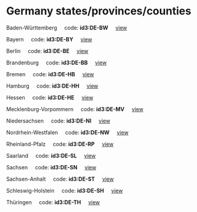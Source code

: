 # Germany states/provinces/counties
Baden-Württemberg&nbsp;&nbsp;&nbsp;&nbsp;&nbsp;code: **id3:DE-BW**&nbsp;&nbsp;&nbsp;&nbsp;&nbsp;[view](../export/geojson/medium/id3/de/bw.geojson)&nbsp;&nbsp;&nbsp;&nbsp;&nbsp;


Bayern&nbsp;&nbsp;&nbsp;&nbsp;&nbsp;code: **id3:DE-BY**&nbsp;&nbsp;&nbsp;&nbsp;&nbsp;[view](../export/geojson/medium/id3/de/by.geojson)&nbsp;&nbsp;&nbsp;&nbsp;&nbsp;


Berlin&nbsp;&nbsp;&nbsp;&nbsp;&nbsp;code: **id3:DE-BE**&nbsp;&nbsp;&nbsp;&nbsp;&nbsp;[view](../export/geojson/medium/id3/de/be.geojson)&nbsp;&nbsp;&nbsp;&nbsp;&nbsp;


Brandenburg&nbsp;&nbsp;&nbsp;&nbsp;&nbsp;code: **id3:DE-BB**&nbsp;&nbsp;&nbsp;&nbsp;&nbsp;[view](../export/geojson/medium/id3/de/bb.geojson)&nbsp;&nbsp;&nbsp;&nbsp;&nbsp;


Bremen&nbsp;&nbsp;&nbsp;&nbsp;&nbsp;code: **id3:DE-HB**&nbsp;&nbsp;&nbsp;&nbsp;&nbsp;[view](../export/geojson/medium/id3/de/hb.geojson)&nbsp;&nbsp;&nbsp;&nbsp;&nbsp;


Hamburg&nbsp;&nbsp;&nbsp;&nbsp;&nbsp;code: **id3:DE-HH**&nbsp;&nbsp;&nbsp;&nbsp;&nbsp;[view](../export/geojson/medium/id3/de/hh.geojson)&nbsp;&nbsp;&nbsp;&nbsp;&nbsp;


Hessen&nbsp;&nbsp;&nbsp;&nbsp;&nbsp;code: **id3:DE-HE**&nbsp;&nbsp;&nbsp;&nbsp;&nbsp;[view](../export/geojson/medium/id3/de/he.geojson)&nbsp;&nbsp;&nbsp;&nbsp;&nbsp;


Mecklenburg-Vorpommern&nbsp;&nbsp;&nbsp;&nbsp;&nbsp;code: **id3:DE-MV**&nbsp;&nbsp;&nbsp;&nbsp;&nbsp;[view](../export/geojson/medium/id3/de/mv.geojson)&nbsp;&nbsp;&nbsp;&nbsp;&nbsp;


Niedersachsen&nbsp;&nbsp;&nbsp;&nbsp;&nbsp;code: **id3:DE-NI**&nbsp;&nbsp;&nbsp;&nbsp;&nbsp;[view](../export/geojson/medium/id3/de/ni.geojson)&nbsp;&nbsp;&nbsp;&nbsp;&nbsp;


Nordrhein-Westfalen&nbsp;&nbsp;&nbsp;&nbsp;&nbsp;code: **id3:DE-NW**&nbsp;&nbsp;&nbsp;&nbsp;&nbsp;[view](../export/geojson/medium/id3/de/nw.geojson)&nbsp;&nbsp;&nbsp;&nbsp;&nbsp;


Rheinland-Pfalz&nbsp;&nbsp;&nbsp;&nbsp;&nbsp;code: **id3:DE-RP**&nbsp;&nbsp;&nbsp;&nbsp;&nbsp;[view](../export/geojson/medium/id3/de/rp.geojson)&nbsp;&nbsp;&nbsp;&nbsp;&nbsp;


Saarland&nbsp;&nbsp;&nbsp;&nbsp;&nbsp;code: **id3:DE-SL**&nbsp;&nbsp;&nbsp;&nbsp;&nbsp;[view](../export/geojson/medium/id3/de/sl.geojson)&nbsp;&nbsp;&nbsp;&nbsp;&nbsp;


Sachsen&nbsp;&nbsp;&nbsp;&nbsp;&nbsp;code: **id3:DE-SN**&nbsp;&nbsp;&nbsp;&nbsp;&nbsp;[view](../export/geojson/medium/id3/de/sn.geojson)&nbsp;&nbsp;&nbsp;&nbsp;&nbsp;


Sachsen-Anhalt&nbsp;&nbsp;&nbsp;&nbsp;&nbsp;code: **id3:DE-ST**&nbsp;&nbsp;&nbsp;&nbsp;&nbsp;[view](../export/geojson/medium/id3/de/st.geojson)&nbsp;&nbsp;&nbsp;&nbsp;&nbsp;


Schleswig-Holstein&nbsp;&nbsp;&nbsp;&nbsp;&nbsp;code: **id3:DE-SH**&nbsp;&nbsp;&nbsp;&nbsp;&nbsp;[view](../export/geojson/medium/id3/de/sh.geojson)&nbsp;&nbsp;&nbsp;&nbsp;&nbsp;


Thüringen&nbsp;&nbsp;&nbsp;&nbsp;&nbsp;code: **id3:DE-TH**&nbsp;&nbsp;&nbsp;&nbsp;&nbsp;[view](../export/geojson/medium/id3/de/th.geojson)&nbsp;&nbsp;&nbsp;&nbsp;&nbsp;

